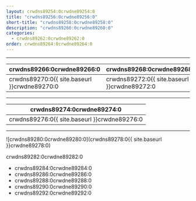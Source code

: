 ```yaml
---
layout: crwdns89254:0crwdne89254:0
title: "crwdns89256:0crwdne89256:0"
short-title: "crwdns89258:0crwdne89258:0"
description: "crwdns89260:0crwdne89260:0"
categories:
  - crwdns89262:0crwdne89262:0
order: crwdns89264:0crwdne89264:0
---
```

<hr />

| crwdns89266:0crwdne89266:0                   | crwdns89268:0crwdne89268:0                   |
| -------------------------------------------- | -------------------------------------------- |
| crwdns89270:0{{ site.baseurl }}crwdne89270:0 | crwdns89272:0{{ site.baseurl }}crwdne89272:0 |

<hr />

| crwdns89274:0crwdne89274:0                   |
| -------------------------------------------- |
| crwdns89276:0{{ site.baseurl }}crwdne89276:0 |

<hr />

![crwdns89280:0crwdne89280:0](crwdns89278:0{{ site.baseurl }}crwdne89278:0)

crwdns89282:0crwdne89282:0

- crwdns89284:0crwdne89284:0
- crwdns89286:0crwdne89286:0
- crwdns89288:0crwdne89288:0
- crwdns89290:0crwdne89290:0
- crwdns89292:0crwdne89292:0